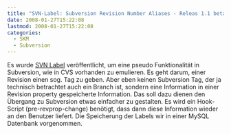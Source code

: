 ```yaml
---
title: "SVN-Label: Subversion Revision Number Aliases - Releas 1.1 beta"
date: 2008-01-27T15:22:08
lastmod: 2008-01-27T15:22:08
categories:
  - SKM
  - Subversion
---
```

Es wurde <a href="http://svnlabel.remynet.org/"  title="SVN Label">SVN Label</a> veröffentlicht, um eine pseudo Funktionalität in Subversion, wie in CVS vorhanden zu emulieren. Es geht darum, einer Revision einen sog. Tag zu geben. Aber eben keinen Subversion Tag, der ja technisch betrachtet auch ein Branch ist, sondern eine Information in einer Revision property gespeicherte Information. Das soll dazu dienen den Übergang zu Subversion etwas einfacher zu gestalten. Es wird ein Hook-Script (pre-revprop-change) benötigt, dass dann diese Information wieder an den Benutzer liefert. Die Speicherung der Labels wir in einer MySQL Datenbank vorgenommen.
